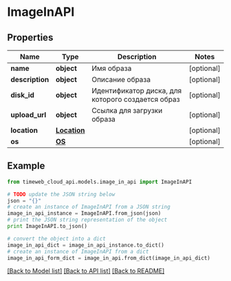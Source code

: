 # ImageInAPI


## Properties
Name | Type | Description | Notes
------------ | ------------- | ------------- | -------------
**name** | **object** | Имя образа | [optional] 
**description** | **object** | Описание образа | [optional] 
**disk_id** | **object** | Идентификатор диска, для которого создается образ | [optional] 
**upload_url** | **object** | Cсылка для загрузки образа | [optional] 
**location** | [**Location**](Location.md) |  | [optional] 
**os** | [**OS**](OS.md) |  | [optional] 

## Example

```python
from timeweb_cloud_api.models.image_in_api import ImageInAPI

# TODO update the JSON string below
json = "{}"
# create an instance of ImageInAPI from a JSON string
image_in_api_instance = ImageInAPI.from_json(json)
# print the JSON string representation of the object
print ImageInAPI.to_json()

# convert the object into a dict
image_in_api_dict = image_in_api_instance.to_dict()
# create an instance of ImageInAPI from a dict
image_in_api_form_dict = image_in_api.from_dict(image_in_api_dict)
```
[[Back to Model list]](../README.md#documentation-for-models) [[Back to API list]](../README.md#documentation-for-api-endpoints) [[Back to README]](../README.md)


